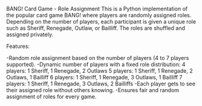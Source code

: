 BANG! Card Game - Role Assignment
This is a Python implementation of the popular card game BANG! where players are randomly assigned roles. Depending on the number of players, each participant is given a unique role such as Sheriff, Renegade, Outlaw, or Bailliff. The roles are shuffled and assigned privately.

Features:

-Random role assignment based on the number of players (4 to 7 players supported).
-Dynamic number of players with a fixed role distribution:
 4 players: 1 Sheriff, 1 Renegade, 2 Outlaws
 5 players: 1 Sheriff, 1 Renegade, 2 Outlaws, 1 Bailliff
 6 players: 1 Sheriff, 1 Renegade, 3 Outlaws, 1 Bailliff
 7 players: 1 Sheriff, 1 Renegade, 3 Outlaws, 2 Bailliffs
-Each player gets to see their assigned role without others knowing.
-Ensures fair and random assignment of roles for every game.

